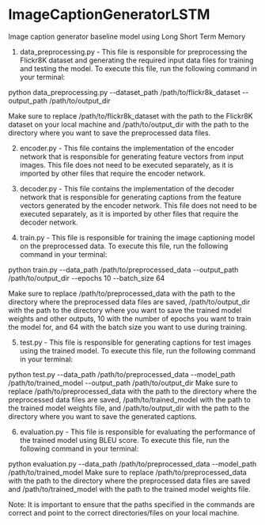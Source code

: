 # ImageCaptionGeneratorLSTM
Image caption generator baseline model using Long Short Term Memory

1. data_preprocessing.py - This file is responsible for preprocessing the Flickr8K dataset and generating the required input data files for training and testing the model. To execute this file, run the following command in your terminal:

python data_preprocessing.py --dataset_path /path/to/flickr8k_dataset --output_path /path/to/output_dir

Make sure to replace /path/to/flickr8k_dataset with the path to the Flickr8K dataset on your local machine and /path/to/output_dir with the path to the directory where you want to save the preprocessed data files.

2. encoder.py - This file contains the implementation of the encoder network that is responsible for generating feature vectors from input images. This file does not need to be executed separately, as it is imported by other files that require the encoder network.

3. decoder.py - This file contains the implementation of the decoder network that is responsible for generating captions from the feature vectors generated by the encoder network. This file does not need to be executed separately, as it is imported by other files that require the decoder network.

4. train.py - This file is responsible for training the image captioning model on the preprocessed data. To execute this file, run the following command in your terminal:

python train.py --data_path /path/to/preprocessed_data --output_path /path/to/output_dir --epochs 10 --batch_size 64

Make sure to replace /path/to/preprocessed_data with the path to the directory where the preprocessed data files are saved, /path/to/output_dir with the path to the directory where you want to save the trained model weights and other outputs, 10 with the number of epochs you want to train the model for, and 64 with the batch size you want to use during training.

5. test.py - This file is responsible for generating captions for test images using the trained model. To execute this file, run the following command in your terminal:

python test.py --data_path /path/to/preprocessed_data --model_path /path/to/trained_model --output_path /path/to/output_dir
Make sure to replace /path/to/preprocessed_data with the path to the directory where the preprocessed data files are saved, /path/to/trained_model with the path to the trained model weights file, and /path/to/output_dir with the path to the directory where you want to save the generated captions.

6. evaluation.py - This file is responsible for evaluating the performance of the trained model using BLEU score. To execute this file, run the following command in your terminal:

python evaluation.py --data_path /path/to/preprocessed_data --model_path /path/to/trained_model
Make sure to replace /path/to/preprocessed_data with the path to the directory where the preprocessed data files are saved and /path/to/trained_model with the path to the trained model weights file.

Note: It is important to ensure that the paths specified in the commands are correct and point to the correct directories/files on your local machine.





